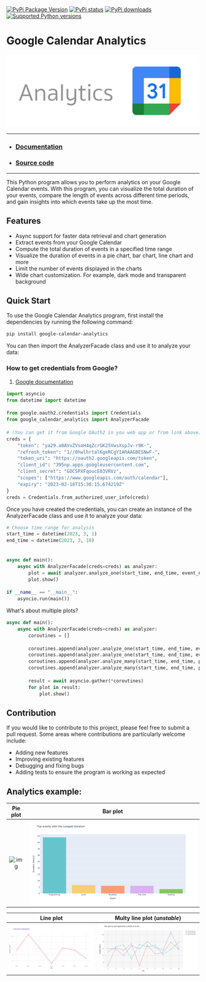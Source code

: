 [![PyPi Package Version](https://img.shields.io/pypi/v/google-calendar-analytics.svg)](https://pypi.org/project/google-calendar-analytics/)
[![PyPi status](https://img.shields.io/pypi/status/google-calendar-analytics.svg?style=flat-square)](https://pypi.python.org/pypi/google-calendar-analytics)
[![PyPi downloads](https://img.shields.io/pypi/dm/google-calendar-analytics.svg)](https://pypi.org/project/google-calendar-analytics/)
[![Supported Python versions](https://img.shields.io/pypi/pyversions/google-calendar-analytics.svg)](https://pypi.python.org/pypi/google-calendar-analytics)

# Google Calendar Analytics

![img](https://github.com/Berupor/Calendar-Analytics/blob/master/examples/Logo.png?raw=true)

---

- ### [Documentation](https://berupor.github.io/Google-Calendar-Analytics/) 
- ### [Source code](https://github.com/Berupor/Google-Calendar-Analytics)

---
This Python program allows you to perform analytics on your Google Calendar events. With this program, you can visualize
the total duration of your events, compare the length of events across different time periods, and gain insights into
which events take up the most time.

## Features

- Async support for faster data retrieval and chart generation
- Extract events from your Google Calendar
- Compute the total duration of events in a specified time range
- Visualize the duration of events in a pie chart, bar chart, line chart and more
- Limit the number of events displayed in the charts
- Wide chart customization. For example, dark mode and transparent background

## Quick Start

To use the Google Calendar Analytics program, first install the dependencies by running the following command:

```bash
pip install google-calendar-analytics
```

You can then import the AnalyzerFacade class and use it to analyze your data:

### How to get credentials from Google?

1. [Google documentation](https://developers.google.com/calendar/api/quickstart/python)

```python
import asyncio
from datetime import datetime

from google.oauth2.credentials import Credentials
from google_calendar_analytics import AnalyzerFacade

# (You can get it from Google OAuth2 in you web app or from link above)
creds = {
    "token": "ya29.a0AVvZVsoH4qZcrGK25VwsXspJv-r9K-",
    "refresh_token": "1//0hwlhrtalKgeRCgYIARAAGBESNwF-",
    "token_uri": "https://oauth2.googleapis.com/token",
    "client_id": "395np.apps.googleusercontent.com",
    "client_secret": "GOCSPXFqoucE03VRVz",
    "scopes": ["https://www.googleapis.com/auth/calendar"],
    "expiry": "2023-02-18T15:30:15.674219Z"
}
creds = Credentials.from_authorized_user_info(creds)
```

Once you have created the credentials, you can create an instance of the AnalyzerFacade class and use it to analyze your data:

```python
# Choose time range for analysis
start_time = datetime(2023, 3, 1)
end_time = datetime(2023, 3, 18)


async def main():
    async with AnalyzerFacade(creds=creds) as analyzer:
        plot = await analyzer.analyze_one(start_time, end_time, event_name="Programming", plot_type="Line")
        plot.show()

if __name__ == "__main__":
    asyncio.run(main())
```

What's about multiple plots?
```python
async def main():
    async with AnalyzerFacade(creds=creds) as analyzer:
        coroutines = []
        
        coroutines.append(analyzer.analyze_one(start_time, end_time, event_name="Programming", plot_type="Line")
        coroutines.append(analyzer.analyze_one(start_time, end_time, event_name="Reading", plot_type="Line"))
        coroutines.append(analyzer.analyze_many(start_time, end_time, plot_type="Pie"))
        coroutines.append(analyzer.analyze_many(start_time, end_time, plot_type="Bar"))
                          
        result = await asyncio.gather(*coroutines)
        for plot in result:
            plot.show()
```

## Contribution

If you would like to contribute to this project, please feel free to submit a pull request. Some areas where
contributions are particularly welcome include:

- Adding new features
- Improving existing features
- Debugging and fixing bugs
- Adding tests to ensure the program is working as expected

## Analytics example:

|              Pie plot               |              Bar plot               |
|:-----------------------------------:|:-----------------------------------:|
| ![img](https://github.com/Berupor/Google-Calendar-Analytics/blob/master/examples/plot_Pie_ploty.png?raw=true) | ![img](https://github.com/Berupor/Calendar-Analytics/blob/master/examples/plot_Bar_ploty.png?raw=true) |

|              Line plot               |                                          Multy line plot (_unstable_)                                           |          
|:------------------------------------:|:--------------------------------------------------------------------------------------------------:|
| ![img](https://github.com/Berupor/Calendar-Analytics/blob/master/examples/plot_Line_ploty.png?raw=true) | ![img](https://github.com/Berupor/Calendar-Analytics/blob/master/examples/plot_Multy.png?raw=true) |
 
